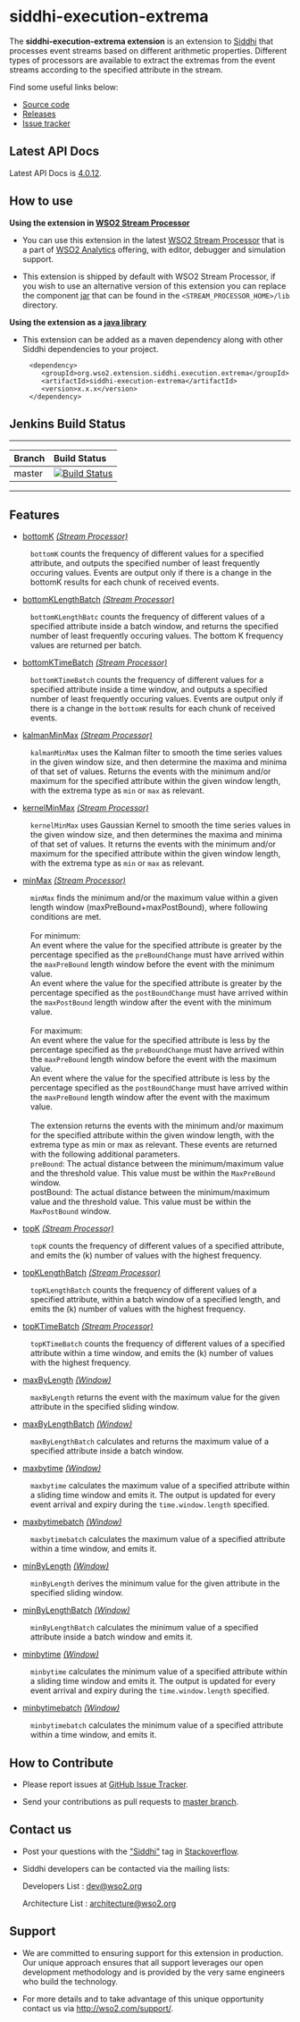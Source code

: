 siddhi-execution-extrema
======================================

The **siddhi-execution-extrema extension** is an extension to <a target="_blank" href="https://wso2.github.io/siddhi">Siddhi</a> that processes event streams based on different arithmetic properties.
Different types of processors are available to extract the extremas from the event streams according to the specified attribute in the stream.

Find some useful links below:

* <a target="_blank" href="https://github.com/wso2-extensions/siddhi-execution-extrema">Source code</a>
* <a target="_blank" href="https://github.com/wso2-extensions/siddhi-execution-extrema/releases">Releases</a>
* <a target="_blank" href="https://github.com/wso2-extensions/siddhi-execution-extrema/issues">Issue tracker</a>

## Latest API Docs 

Latest API Docs is <a target="_blank" href="https://wso2-extensions.github.io/siddhi-execution-extrema/api/4.0.12">4.0.12</a>.

## How to use 

**Using the extension in <a target="_blank" href="https://github.com/wso2/product-sp">WSO2 Stream Processor</a>**

* You can use this extension in the latest <a target="_blank" href="https://github.com/wso2/product-sp/releases">WSO2 Stream Processor</a> that is a part of <a target="_blank" href="http://wso2.com/analytics?utm_source=gitanalytics&utm_campaign=gitanalytics_Jul17">WSO2 Analytics</a> offering, with editor, debugger and simulation support. 

* This extension is shipped by default with WSO2 Stream Processor, if you wish to use an alternative version of this extension you can replace the component <a target="_blank" href="https://github.com/wso2-extensions/siddhi-execution-extrema/releases">jar</a> that can be found in the `<STREAM_PROCESSOR_HOME>/lib` directory.

**Using the extension as a <a target="_blank" href="https://wso2.github.io/siddhi/documentation/running-as-a-java-library">java library</a>**

* This extension can be added as a maven dependency along with other Siddhi dependencies to your project.

```
     <dependency>
        <groupId>org.wso2.extension.siddhi.execution.extrema</groupId>
        <artifactId>siddhi-execution-extrema</artifactId>
        <version>x.x.x</version>
     </dependency>
```

## Jenkins Build Status

---

|  Branch | Build Status |
| :------ |:------------ | 
| master  | [![Build Status](https://wso2.org/jenkins/job/siddhi/job/siddhi-execution-extrema/badge/icon)](https://wso2.org/jenkins/job/siddhi/job/siddhi-execution-extrema/) |

---

## Features

* <a target="_blank" href="https://wso2-extensions.github.io/siddhi-execution-extrema/api/4.0.12/#bottomk-stream-processor">bottomK</a> *<a target="_blank" href="https://wso2.github.io/siddhi/documentation/siddhi-4.0/#stream-processor">(Stream Processor)</a>*<br><div style="padding-left: 1em;"><p><code>bottomK</code> counts the frequency of different values for a specified attribute, and outputs the specified number of least frequently occuring values. Events are output only if there is a change in the bottomK results for each chunk of received events.</p></div>
* <a target="_blank" href="https://wso2-extensions.github.io/siddhi-execution-extrema/api/4.0.12/#bottomklengthbatch-stream-processor">bottomKLengthBatch</a> *<a target="_blank" href="https://wso2.github.io/siddhi/documentation/siddhi-4.0/#stream-processor">(Stream Processor)</a>*<br><div style="padding-left: 1em;"><p><code>bottomKLengthBatc</code> counts the frequency of different values of a specified attribute inside a batch window, and returns the specified number of least frequently occuring values. The bottom K frequency values are returned per batch.</p></div>
* <a target="_blank" href="https://wso2-extensions.github.io/siddhi-execution-extrema/api/4.0.12/#bottomktimebatch-stream-processor">bottomKTimeBatch</a> *<a target="_blank" href="https://wso2.github.io/siddhi/documentation/siddhi-4.0/#stream-processor">(Stream Processor)</a>*<br><div style="padding-left: 1em;"><p><code>bottomKTimeBatch</code> counts the frequency of different values for a specified attribute inside a time window, and outputs a specified number of least frequently occuring values. Events are output only if there is a change in the <code>bottomK</code> results for each chunk of received events.</p></div>
* <a target="_blank" href="https://wso2-extensions.github.io/siddhi-execution-extrema/api/4.0.12/#kalmanminmax-stream-processor">kalmanMinMax</a> *<a target="_blank" href="https://wso2.github.io/siddhi/documentation/siddhi-4.0/#stream-processor">(Stream Processor)</a>*<br><div style="padding-left: 1em;"><p><code>kalmanMinMax</code> uses the Kalman filter to smooth the time series values in the given window size, and then determine the maxima and minima of that set of values. Returns the events with the minimum and/or maximum for the specified attribute within the given window length, with the extrema type as <code>min</code> or <code>max</code> as relevant.</p></div>
* <a target="_blank" href="https://wso2-extensions.github.io/siddhi-execution-extrema/api/4.0.12/#kernelminmax-stream-processor">kernelMinMax</a> *<a target="_blank" href="https://wso2.github.io/siddhi/documentation/siddhi-4.0/#stream-processor">(Stream Processor)</a>*<br><div style="padding-left: 1em;"><p><code>kernelMinMax</code> uses Gaussian Kernel to smooth the time series values in the given window size, and then determines the maxima and minima of that set of values. It returns the events with the minimum and/or maximum for the specified attribute within the given window length, with the extrema type as <code>min</code> or <code>max</code> as relevant.</p></div>
* <a target="_blank" href="https://wso2-extensions.github.io/siddhi-execution-extrema/api/4.0.12/#minmax-stream-processor">minMax</a> *<a target="_blank" href="https://wso2.github.io/siddhi/documentation/siddhi-4.0/#stream-processor">(Stream Processor)</a>*<br><div style="padding-left: 1em;"><p><code>minMax</code> finds the minimum and/or the maximum value within a given length window (maxPreBound+maxPostBound), where following conditions are met. <br><br>For minimum: <br>An event where the value for the specified attribute is greater by the percentage specified as the <code>preBoundChange</code> must have arrived within the <code>maxPreBound</code> length window before the event with the minimum value.<br>An event where the value for the specified attribute is greater by the percentage specified as the <code>postBoundChange</code> must have arrived within the <code>maxPostBound</code> length window after the event with the minimum value.<br><br>For maximum: <br>An event where the value for the specified attribute is less by the percentage specified as the <code>preBoundChange</code> must have arrived within the <code>maxPreBound</code> length window before the event with the maximum value.<br>An event where the value for the specified attribute is less by the percentage specified as the <code>postBoundChange</code> must have arrived within the <code>maxPreBound</code> length window after the event with the maximum value.<br><br>The extension returns the events with the minimum and/or maximum for the specified attribute within the given window length, with the extrema type as min or max as relevant. These events are returned with the following additional parameters.<br><code>preBound</code>: The actual distance between the minimum/maximum value and the threshold value. This value must be within the <code>MaxPreBound</code> window.<br>postBound: The actual distance between the minimum/maximum value and the threshold value. This value must be within the <code>MaxPostBound</code> window.</p></div>
* <a target="_blank" href="https://wso2-extensions.github.io/siddhi-execution-extrema/api/4.0.12/#topk-stream-processor">topK</a> *<a target="_blank" href="https://wso2.github.io/siddhi/documentation/siddhi-4.0/#stream-processor">(Stream Processor)</a>*<br><div style="padding-left: 1em;"><p><code>topK</code> counts the frequency of different values of a specified attribute, and emits the (k) number of values with the highest frequency.</p></div>
* <a target="_blank" href="https://wso2-extensions.github.io/siddhi-execution-extrema/api/4.0.12/#topklengthbatch-stream-processor">topKLengthBatch</a> *<a target="_blank" href="https://wso2.github.io/siddhi/documentation/siddhi-4.0/#stream-processor">(Stream Processor)</a>*<br><div style="padding-left: 1em;"><p><code>topKLengthBatch</code> counts the frequency of different values of a specified attribute, within a batch window of a specified length, and emits the (k) number of values with the highest frequency.</p></div>
* <a target="_blank" href="https://wso2-extensions.github.io/siddhi-execution-extrema/api/4.0.12/#topktimebatch-stream-processor">topKTimeBatch</a> *<a target="_blank" href="https://wso2.github.io/siddhi/documentation/siddhi-4.0/#stream-processor">(Stream Processor)</a>*<br><div style="padding-left: 1em;"><p><code>topKTimeBatch</code> counts the frequency of different values of a specified attribute within a time window, and emits the (k) number of values with the highest frequency.</p></div>
* <a target="_blank" href="https://wso2-extensions.github.io/siddhi-execution-extrema/api/4.0.12/#maxbylength-window">maxByLength</a> *<a target="_blank" href="https://wso2.github.io/siddhi/documentation/siddhi-4.0/#window">(Window)</a>*<br><div style="padding-left: 1em;"><p><code>maxByLength</code> returns the event with the maximum value for the given attribute in the specified sliding window.</p></div>
* <a target="_blank" href="https://wso2-extensions.github.io/siddhi-execution-extrema/api/4.0.12/#maxbylengthbatch-window">maxByLengthBatch</a> *<a target="_blank" href="https://wso2.github.io/siddhi/documentation/siddhi-4.0/#window">(Window)</a>*<br><div style="padding-left: 1em;"><p><code>maxByLengthBatch</code> calculates and returns the maximum value of a specified attribute inside a batch window.</p></div>
* <a target="_blank" href="https://wso2-extensions.github.io/siddhi-execution-extrema/api/4.0.12/#maxbytime-window">maxbytime</a> *<a target="_blank" href="https://wso2.github.io/siddhi/documentation/siddhi-4.0/#window">(Window)</a>*<br><div style="padding-left: 1em;"><p><code>maxbytime</code> calculates the maximum value of a specified attribute within a sliding time window and emits it. The output is updated for every event arrival and expiry during the <code>time.window.length</code> specified.</p></div>
* <a target="_blank" href="https://wso2-extensions.github.io/siddhi-execution-extrema/api/4.0.12/#maxbytimebatch-window">maxbytimebatch</a> *<a target="_blank" href="https://wso2.github.io/siddhi/documentation/siddhi-4.0/#window">(Window)</a>*<br><div style="padding-left: 1em;"><p><code>maxbytimebatch</code> calculates the maximum value of a specified attribute within a time window, and emits it.</p></div>
* <a target="_blank" href="https://wso2-extensions.github.io/siddhi-execution-extrema/api/4.0.12/#minbylength-window">minByLength</a> *<a target="_blank" href="https://wso2.github.io/siddhi/documentation/siddhi-4.0/#window">(Window)</a>*<br><div style="padding-left: 1em;"><p><code>minByLength</code> derives the minimum value for the given attribute in the specified sliding window.</p></div>
* <a target="_blank" href="https://wso2-extensions.github.io/siddhi-execution-extrema/api/4.0.12/#minbylengthbatch-window">minByLengthBatch</a> *<a target="_blank" href="https://wso2.github.io/siddhi/documentation/siddhi-4.0/#window">(Window)</a>*<br><div style="padding-left: 1em;"><p><code>minByLengthBatch</code> calculates the minimum value of a specified attribute inside a batch window and emits it.</p></div>
* <a target="_blank" href="https://wso2-extensions.github.io/siddhi-execution-extrema/api/4.0.12/#minbytime-window">minbytime</a> *<a target="_blank" href="https://wso2.github.io/siddhi/documentation/siddhi-4.0/#window">(Window)</a>*<br><div style="padding-left: 1em;"><p><code>minbytime</code> calculates the minimum value of a specified attribute within a sliding time window and emits it. The output is updated for every event arrival and expiry during the <code>time.window.length</code> specified.</p></div>
* <a target="_blank" href="https://wso2-extensions.github.io/siddhi-execution-extrema/api/4.0.12/#minbytimebatch-window">minbytimebatch</a> *<a target="_blank" href="https://wso2.github.io/siddhi/documentation/siddhi-4.0/#window">(Window)</a>*<br><div style="padding-left: 1em;"><p><code>minbytimebatch</code> calculates the minimum value of a specified attribute within a time window, and emits it.</p></div>

## How to Contribute
 
  * Please report issues at <a target="_blank" href="https://github.com/wso2-extensions/siddhi-execution-extrema/issues">GitHub Issue Tracker</a>.
  
  * Send your contributions as pull requests to <a target="_blank" href="https://github.com/wso2-extensions/siddhi-execution-extrema/tree/master">master branch</a>. 
 
## Contact us 

 * Post your questions with the <a target="_blank" href="http://stackoverflow.com/search?q=siddhi">"Siddhi"</a> tag in <a target="_blank" href="http://stackoverflow.com/search?q=siddhi">Stackoverflow</a>. 
 
 * Siddhi developers can be contacted via the mailing lists:
 
    Developers List   : [dev@wso2.org](mailto:dev@wso2.org)
    
    Architecture List : [architecture@wso2.org](mailto:architecture@wso2.org)
 
## Support 

* We are committed to ensuring support for this extension in production. Our unique approach ensures that all support leverages our open development methodology and is provided by the very same engineers who build the technology. 

* For more details and to take advantage of this unique opportunity contact us via <a target="_blank" href="http://wso2.com/support?utm_source=gitanalytics&utm_campaign=gitanalytics_Jul17">http://wso2.com/support/</a>. 
